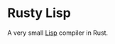 # Rusty Lisp

A very small [Lisp](<https://en.wikipedia.org/wiki/Lisp_(programming_language)>) compiler in Rust.
